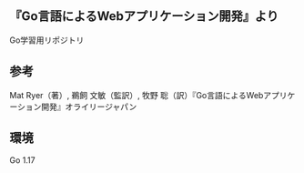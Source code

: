 ## 『Go言語によるWebアプリケーション開発』より
Go学習用リポジトリ

## 参考
Mat Ryer（著）, 鵜飼 文敏（監訳）, 牧野 聡（訳）『Go言語によるWebアプリケーション開発』オライリージャパン 

## 環境
Go 1.17
